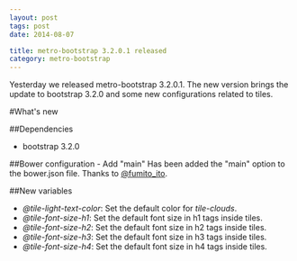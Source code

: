 ```yaml
---
layout: post
tags: post
date: 2014-08-07

title: metro-bootstrap 3.2.0.1 released
category: metro-bootstrap
---
```


Yesterday we released metro-bootstrap 3.2.0.1. The new version brings the update to bootstrap 3.2.0 and some new configurations related to tiles.

#What's new

##Dependencies

- bootstrap 3.2.0

##Bower configuration - Add "main"
Has been added the "main" option to the bower.json file. Thanks to [@fumito_ito](https://github.com/fumitoito).

##New variables

- _@tile-light-text-color_: Set the default color for _tile-clouds_.
- _@tile-font-size-h1_: Set the default font size in h1 tags inside tiles.
- _@tile-font-size-h2_: Set the default font size in h2 tags inside tiles.
- _@tile-font-size-h3_: Set the default font size in h3 tags inside tiles.
- _@tile-font-size-h4_: Set the default font size in h4 tags inside tiles.
